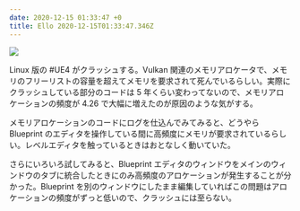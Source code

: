 ```yaml
---
date: 2020-12-15 01:33:47 +0
title: Ello 2020-12-15T01:33:47.346Z
---
```

![](https://assets3.ello.co/uploads/asset/attachment/12362693/ello-optimized-feb59caa.jpg)

Linux 版の #UE4 がクラッシュする。Vulkan 関連のメモリアロケータで、メモリのフリーリストの容量を超えてメモリを要求されて死んでいるらしい。実際にクラッシュしている部分のコードは 5 年くらい変わってないので、メモリアロケーションの頻度が 4.26 で大幅に増えたのが原因のような気がする。

メモリアロケーションのコードにログを仕込んでみてみると、どうやら Blueprint のエディタを操作している間に高頻度にメモリが要求されているらしい。レベルエディタを触っているときはおとなしく動いていた。

さらにいろいろ試してみると、Blueprint エディタのウィンドウをメインのウィンドウのタブに統合したときにのみ高頻度のアロケーションが発生することが分かった。Blueprint を別のウィンドウにしたまま編集していればこの問題はアロケーションの頻度がずっと低いので、クラッシュには至らない。

